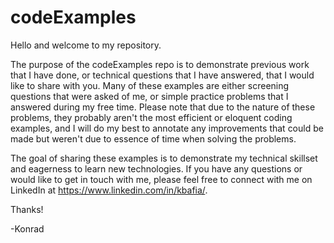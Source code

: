 # codeExamples
Hello and welcome to my repository.

The purpose of the codeExamples repo is to demonstrate previous work that I have done, or technical questions that I have answered, that I would like to share with you. Many of these examples are either screening questions that were asked of me, or simple practice problems that I answered during my free time. Please note that due to the nature of these problems, they probably aren't the most efficient or eloquent coding examples, and I will do my best to annotate any improvements that could be made but weren't due to essence of time when solving the problems.

The goal of sharing these examples is to demonstrate my technical skillset and eagerness to learn new technologies. If you have any questions or would like to get in touch with me, please feel free to connect with me on LinkedIn at https://www.linkedin.com/in/kbafia/.

Thanks!

-Konrad
